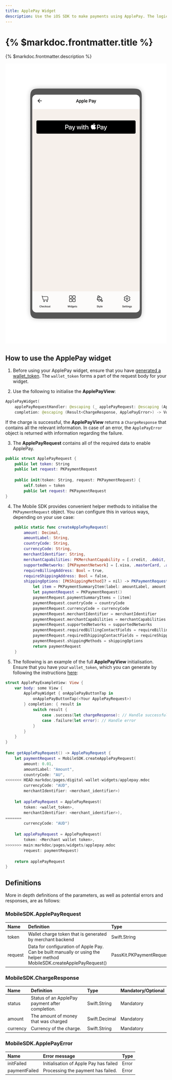 ```yaml
---
title: ApplePay Widget
description: Use the iOS SDK to make payments using ApplePay. The logic of this widget exists as a single view that you can initialise and embed in your payment flow.
---
```


# {% $markdoc.frontmatter.title %}

{% $markdoc.frontmatter.description %}

![ApplePay View](/img/ApplePay.png)

## How to use the ApplePay widget

1. Before using your ApplePay widget, ensure that you have [generated a wallet_token](/digital-wallet-widgets/wallettoken). The `wallet_token` forms a part of the request body for your widget. 

2. Use the following to initialise the **ApplePayView**:

```Swift
ApplePayWidget(
    applePayRequestHandler: @escaping (_ applePayRequest: @escaping (ApplePayRequest) -> Void) -> Void,
    completion: @escaping (Result<ChargeResponse, ApplePayError>) -> Void)
```

If the charge is successful, the **ApplePayView** returns a `ChargeResponse` that contains all the relevant information. In case of an error, the `ApplePayError` object is returned with information regarding the failure.

3. The **ApplePayRequest** contains all of the required data to enable ApplePay.

```Swift
public struct ApplePayRequest {
    public let token: String
    public let request: PKPaymentRequest

    public init(token: String, request: PKPaymentRequest) {
        self.token = token
        public let request: PKPaymentRequest
}
```

4. The Mobile SDK provides convenient helper methods to initialise the `PKPaymentRequest` object. You can configure this in various ways, depending on your use case:

```Swift
    public static func createApplePayRequest(
        amount: Decimal,
        amountLabel: String,
        countryCode: String,
        currencyCode: String,
        merchantIdentifier: String,
        merchantCapabilities: PKMerchantCapability = [.credit, .debit, .threeDSecure],
        supportedNetworks: [PKPaymentNetwork] = [.visa, .masterCard, .amex, .discover],
        requireBillingAddress: Bool = true,
        requireShippingAddress: Bool = false,
        shippingOptions: [PKShippingMethod]? = nil) -> PKPaymentRequest {
            let item = PKPaymentSummaryItem(label: amountLabel, amount: amount as NSDecimalNumber, type: .final)
            let paymentRequest = PKPaymentRequest()
            paymentRequest.paymentSummaryItems = [item]
            paymentRequest.countryCode = countryCode
            paymentRequest.currencyCode = currencyCode
            paymentRequest.merchantIdentifier = merchantIdentifier
            paymentRequest.merchantCapabilities = merchantCapabilities
            paymentRequest.supportedNetworks = supportedNetworks
            paymentRequest.requiredBillingContactFields = requireBillingAddress ? [.name, .postalAddress] : []
            paymentRequest.requiredShippingContactFields = requireShippingAddress ? [.phoneNumber, .emailAddress, .postalAddress, .name] : []
            paymentRequest.shippingMethods = shippingOptions
            return paymentRequest
    }
```

5. The following is an example of the full **ApplePayView** initialisation. Ensure that you have your `wallet_token`, which you can generate by following the instructions [here](/digital-wallet-widgets/wallettoken):

```Swift
struct ApplePayExampleView: View {
    var body: some View {
        ApplePayWidget { onApplePayButtonTap in
            onApplePayButtonTap(<Your ApplePayRequest>)
        } completion: { result in 
            switch result {
                case .success(let chargeResponse): // Handle successfull result
                case .failure(let error): // Handle error
            }
        }
    }
}

func getApplePayRequest() -> ApplePayRequest {
    let paymentRequest = MobileSDK.createApplePayRequest(
        amount: 0.01,
        amountLabel: "Amount",
        countryCode: "AU",
<<<<<<< HEAD:markdoc/pages/digital-wallet-widgets/applepay.mdoc
        currencyCode: "AUD",
        merchantIdentifier: <merchant_identifier>)

    let applePayRequest = ApplePayRequest(
        token: <wallet_token>,
        merchantIdentifier: <merchant_identifier>),
=======
        currencyCode: "AUD")

    let applePayRequest = ApplePayRequest(
        token: <Merchant wallet token>,
>>>>>>> main:markdoc/pages/widgets/applepay.mdoc
        request: paymentRequest)

    return applePayRequest
}
```

## Definitions

More in depth definitions of the parameters, as well as potential errors and responses, are as follows:

### MobileSDK.ApplePayRequest
| Name               | Definition                                                                                                               | Type                     | Mandatory/Optional |
| :----------------- | :----------------------------------------------------------------------------------------------------------------------- | :----------------------- | :----------------  |
| token              |  Wallet charge token that is generated by merchant backend                                                               | Swift.String             | Mandatory          |
| request            |  Data for configuration of Apple Pay. Can be built manually or using the helper method MobileSDK.createApplePayRequest() | PassKit.PKPaymentRequest | Mandatory          |

### MobileSDK.ChargeResponse
| Name     | Definition                                       | Type          | Mandatory/Optional |
| :------- | :----------------------------------------------- | :------------ | :----------------  |
| status   |  Status of an ApplePay payment after completion. | Swift.String  | Mandatory          |
| amount   |  The amount of money that was charged            | Swift.Decimal | Mandatory          |
| currency |  Currency of the charge.                         | Swift.String  | Mandatory          |

### MobileSDK.ApplePayError

| Name          | Error message                                    | Type  |
| :------------ | :----------------------------------------------- | :---- |
| initFailed    |  Initialisation of Apple Pay has failed          | Error | 
| paymentFailed |  Processing the payment has failed.              | Error |
